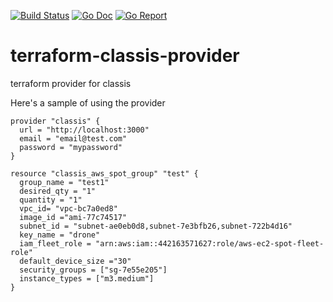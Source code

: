 [![Build Status](https://drone.seattleslow.com/api/badges/classis/terraform-provider-classis/status.svg)](https://drone.seattleslow.com/classis/terraform-provider-classis)
[![Go Doc](https://godoc.org/github.com/classis/terraform-provider-classis?status.svg)](http://godoc.org/github.com/classis/terraform-provider-classis)
[![Go Report](https://goreportcard.com/badge/github.com/classis/terraform-provider-classis)](https://goreportcard.com/report/github.com/classis/terraform-provider-classis)

# terraform-classis-provider
terraform provider for classis


Here's a sample of using the provider

```hcl-terraform
provider "classis" {
  url = "http://localhost:3000"
  email = "email@test.com"
  password = "mypassword"
}

resource "classis_aws_spot_group" "test" {
  group_name = "test1"
  desired_qty = "1"
  quantity = "1"
  vpc_id= "vpc-bc7a0ed8"
  image_id ="ami-77c74517"
  subnet_id = "subnet-ae0eb0d8,subnet-7e3bfb26,subnet-722b4d16"
  key_name = "drone"
  iam_fleet_role = "arn:aws:iam::442163571627:role/aws-ec2-spot-fleet-role"
  default_device_size ="30"
  security_groups = ["sg-7e55e205"]
  instance_types = ["m3.medium"]
}
```

